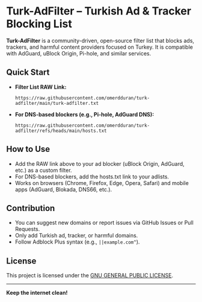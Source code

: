 # Turk-AdFilter – Turkish Ad & Tracker Blocking List

**Turk-AdFilter** is a community-driven, open-source filter list that blocks ads, trackers, and harmful content providers focused on Turkey. It is compatible with AdGuard, uBlock Origin, Pi-hole, and similar services.

## Quick Start

- **Filter List RAW Link:**
  ```
  https://raw.githubusercontent.com/omerdduran/turk-adfilter/main/turk-adfilter.txt
  ```
- **For DNS-based blockers (e.g., Pi-hole, AdGuard DNS):**
  ```
  https://raw.githubusercontent.com/omerdduran/turk-adfilter/refs/heads/main/hosts.txt
  ```

## How to Use
- Add the RAW link above to your ad blocker (uBlock Origin, AdGuard, etc.) as a custom filter.
- For DNS-based blockers, add the hosts.txt link to your adlists.
- Works on browsers (Chrome, Firefox, Edge, Opera, Safari) and mobile apps (AdGuard, Blokada, DNS66, etc.).

## Contribution
- You can suggest new domains or report issues via GitHub Issues or Pull Requests.
- Only add Turkish ad, tracker, or harmful domains.
- Follow Adblock Plus syntax (e.g., `||example.com^`).

## License
This project is licensed under the [GNU GENERAL PUBLIC LICENSE](LICENSE).

---

**Keep the internet clean!** 